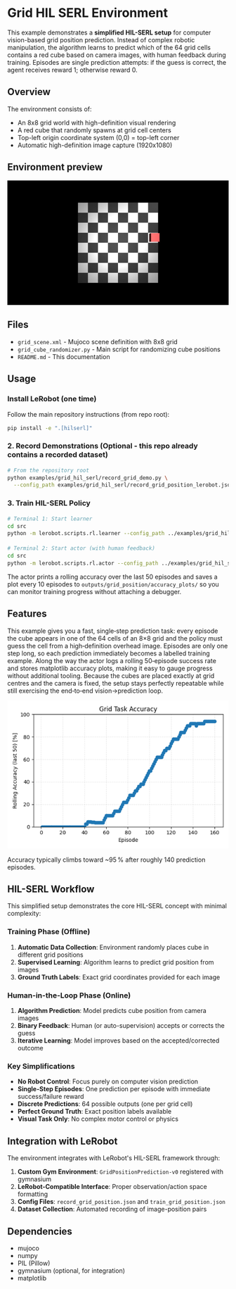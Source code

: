 # Grid HIL SERL Environment

This example demonstrates a **simplified HIL-SERL setup** for computer vision-based grid position prediction. Instead of complex robotic manipulation, the algorithm learns to predict which of the 64 grid cells contains a red cube based on camera images, with human feedback during training. Episodes are single prediction attempts: if the guess is correct, the agent receives reward 1; otherwise reward 0.

## Overview

The environment consists of:
- An 8x8 grid world with high-definition visual rendering
- A red cube that randomly spawns at grid cell centers
- Top-left origin coordinate system (0,0) = top-left corner
- Automatic high-definition image capture (1920x1080)


## Environment preview

![Coordinate system](media/coordinate_system.png)

## Files

- `grid_scene.xml` - Mujoco scene definition with 8x8 grid
- `grid_cube_randomizer.py` - Main script for randomizing cube positions
- `README.md` - This documentation

## Usage

### Install LeRobot (one time)
Follow the main repository instructions (from repo root):
```bash
pip install -e ".[hilserl]"
```

### 2. Record Demonstrations (Optional - this repo already contains a recorded dataset)
```bash
# From the repository root
python examples/grid_hil_serl/record_grid_demo.py \
  --config_path examples/grid_hil_serl/record_grid_position_lerobot.json
```

### 3. Train HIL-SERL Policy
```bash
# Terminal 1: Start learner
cd src
python -m lerobot.scripts.rl.learner --config_path ../examples/grid_hil_serl/train_grid_position.json

# Terminal 2: Start actor (with human feedback)
cd src
python -m lerobot.scripts.rl.actor --config_path ../examples/grid_hil_serl/train_grid_position.json
```

The actor prints a rolling accuracy over the last 50 episodes and saves a plot every
10 episodes to `outputs/grid_position/accuracy_plots/` so you can monitor training
progress without attaching a debugger.

## Features

This example gives you a fast, single‑step prediction task: every episode the
cube appears in one of the 64 cells of an 8×8 grid and the policy must guess the
cell from a high‑definition overhead image. Episodes are only one step long, so
each prediction immediately becomes a labelled training example. Along the way the
actor logs a rolling 50‑episode success rate and stores matplotlib accuracy plots,
making it easy to gauge progress without additional tooling. Because the cubes are
placed exactly at grid centres and the camera is fixed, the setup stays perfectly
repeatable while still exercising the end‑to‑end vision→prediction loop.

![Accuracy curve](media/accuracy_episode_00160.png)

Accuracy typically climbs toward ~95 % after roughly 140 prediction episodes.

## HIL-SERL Workflow

This simplified setup demonstrates the core HIL-SERL concept with minimal complexity:

### Training Phase (Offline)
1. **Automatic Data Collection**: Environment randomly places cube in different grid positions
2. **Supervised Learning**: Algorithm learns to predict grid position from images
3. **Ground Truth Labels**: Exact grid coordinates provided for each image

### Human-in-the-Loop Phase (Online)
1. **Algorithm Prediction**: Model predicts cube position from camera images
2. **Binary Feedback**: Human (or auto-supervision) accepts or corrects the guess
3. **Iterative Learning**: Model improves based on the accepted/corrected outcome

### Key Simplifications
- **No Robot Control**: Focus purely on computer vision prediction
- **Single-Step Episodes**: One prediction per episode with immediate success/failure reward
- **Discrete Predictions**: 64 possible outputs (one per grid cell)
- **Perfect Ground Truth**: Exact position labels available
- **Visual Task Only**: No complex motor control or physics

## Integration with LeRobot

The environment integrates with LeRobot's HIL-SERL framework through:

1. **Custom Gym Environment**: `GridPositionPrediction-v0` registered with gymnasium
2. **LeRobot-Compatible Interface**: Proper observation/action space formatting
3. **Config Files**: `record_grid_position.json` and `train_grid_position.json`
4. **Dataset Collection**: Automated recording of image-position pairs

## Dependencies

- mujoco
- numpy
- PIL (Pillow)
- gymnasium (optional, for integration)
- matplotlib
